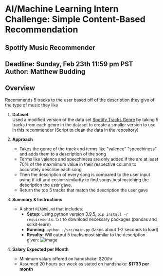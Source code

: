 # AI/Machine Learning Intern Challenge: Simple Content-Based Recommendation

## Spotify Music Recommender

**Deadline**: Sunday, Feb 23th 11:59 pm PST <br>
**Author**: Matthew Budding
---

## Overview

Recommends 5 tracks to the user based off of the description they give of the type of music they like


1. **Dataset**  
   Used a modified version of the data set [Spotify Tracks Genre](https://www.kaggle.com/datasets/thedevastator/spotify-tracks-genre-dataset/data) by taking 5 tracks from each genre in the dataset to create a smaller version to use in this recommender
   (Script to clean the data in the repository)

3. **Approach**  
   - Takes the genre of the track and terms like "valence" "speechiness" and adds them to a description of the song 
   - Terms like valence and speechiness are only added if the are at least 70% of the maxmimum value in their respective column to accurately describe each song
   - Then the description of every song is compared to the user input using tf-idf and cosine similarity to find songs best matching the description the user gave.
   - Return the top 5 tracks that match the description the user gave

4. **Summary & Instructions**  
   - A short `README.md` that includes:
     - **Setup**: Using python version 3.9.5, `pip install -r requirements.txt` to download necessary packages (pandas and scikit-learn)
     - **Running**: `python ./src/main.py` (takes about 1-2 seconds to load)
     - **Results**: Will output 5 tracks most similar to the description given: ![image](https://github.com/user-attachments/assets/5f124d65-adda-4640-b442-5196c0f2c2b7)

5. **Salary Expected per Month**<br>
    - Minimum salary offered on handshake: $20/hr <br>
    - Assumed 20 hours per week as stated on handshake: **$1733 per month**

